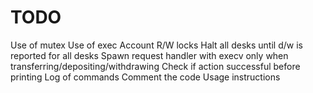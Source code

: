 # TODO

Use of mutex
Use of exec
Account R/W locks
Halt all desks until d/w is reported for all desks
Spawn request handler with execv only when transferring/depositing/withdrawing
Check if action successful before printing
Log of commands
Comment the code
Usage instructions
